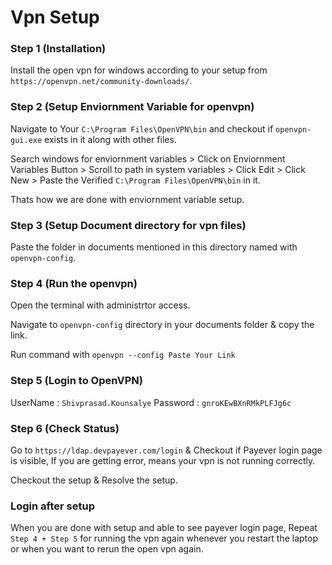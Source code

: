 # Vpn Setup

### Step 1 (Installation)
Install the open vpn for windows according to your setup from `https://openvpn.net/community-downloads/`.

### Step 2 (Setup Enviornment Variable for openvpn)

Navigate to Your `C:\Program Files\OpenVPN\bin` and checkout if `openvpn-gui.exe` exists in it along with other files.

Search windows for enviornment variables > Click on Enviornment Variables Button > Scroll to path in system variables > Click Edit > Click New > Paste the Verified `C:\Program Files\OpenVPN\bin` in it.

Thats how we are done with enviornment variable setup.

### Step 3 (Setup Document directory for vpn files)

Paste the folder in documents mentioned in this directory named with `openvpn-config`.

### Step 4 (Run the openvpn)

Open the terminal with administrtor access.

Navigate to `openvpn-config` directory in your documents folder & copy the link.

Run command with `openvpn --config Paste Your Link`

### Step 5 (Login to OpenVPN)

UserName : `Shivprasad.Kounsalye`
Password : `gnroKEwBXnRMkPLFJg6c`

### Step 6 (Check Status)

Go to `https://ldap.devpayever.com/login` & Checkout if Payever login page is visible, If you are getting error, means your vpn is not running correctly. 

Checkout the setup & Resolve the setup.

### Login after setup

When you are done with setup and able to see payever login page, Repeat `Step 4 + Step 5` for running the vpn again whenever you restart the laptop or when you want to rerun the open vpn again.







